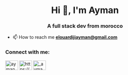 <h1 align="center">Hi 👋, I'm Ayman</h1>
<h3 align="center">A full stack dev from morocco</h3>

- 📫 How to reach me **elouardijiayman@gmail.com**

<h3 align="left">Connect with me:</h3>
<p align="left">
<a href="https://twitter.com/ayman_ouardiji" target="blank"><img align="center" src="https://raw.githubusercontent.com/rahuldkjain/github-profile-readme-generator/master/src/images/icons/Social/twitter.svg" alt="ayman_ouardiji" height="30" width="40" /></a>
<a href="https://linkedin.com/in/https://www.linkedin.com/in/ayman-el-ouardiji-76a2a722b/" target="blank"><img align="center" src="https://raw.githubusercontent.com/rahuldkjain/github-profile-readme-generator/master/src/images/icons/Social/linked-in-alt.svg" alt="https://www.linkedin.com/in/ayman-el-ouardiji-76a2a722b/" height="30" width="40" /></a>
<a href="https://instagram.com/_ayman.el__" target="blank"><img align="center" src="https://raw.githubusercontent.com/rahuldkjain/github-profile-readme-generator/master/src/images/icons/Social/instagram.svg" alt="_ayman.el__" height="30" width="40" /></a>




